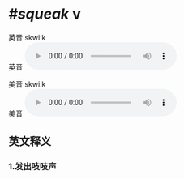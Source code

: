# ***\#squeak*** v
英音 skwiːk  
英音
<audio src="./media/squeak1_AAC.aac" controls="controls"></audio>

美音 skwiːk  
美音
<audio src="./media/squeak2_AAC.aac" controls="controls"></audio>



  

英文释义
---
### 1.**发出吱吱声**  


